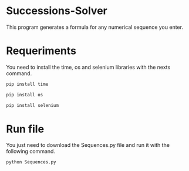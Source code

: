 # Successions-Solver
This program generates a formula for any numerical sequence you enter.

# Requeriments
You need to install the time, os and selenium libraries with the nexts command.
```bash
pip install time

pip install os

pip install selenium
```

# Run file
You just need to download the Sequences.py file and run it with the following command.
```bash
python Sequences.py
```
